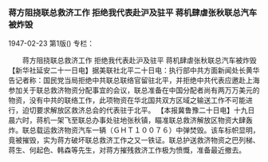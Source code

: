 ### 蒋方阻挠联总救济工作  拒绝我代表赴沪及驻平  蒋机肆虐张秋联总汽车被炸毁

1947-02-23
第1版()
专栏：

　　蒋方阻挠联总救济工作
    拒绝我代表赴沪及驻平
    蒋机肆虐张秋联总汽车被炸毁
    【新华社延安二十一日电】据美联社北平二十日电：执行部中共方面新闻处长黄华告记者称：国民党当局拒绝中共联总联络官留驻北平，并拒绝中共代表应邀赴上海参加关于联总救济物资分配事宜的会议，联总准备在中国分配者尚有两万万美元的物资，没有中共的联络工作，此项物资在华北国共双方区域之输送工作不可能进行，迫切要求解放区救济总会的代表驻于北平。
    【本报冀鲁豫二十日电】十九日晨六时，蒋机一架飞至联总办事处驻地张秋镇，瞄准联总救济解放区物资大肆轰炸。联总载运救济物资汽车一辆（ＧＨＴ１００７６）中弹焚毁。该车标帜显明，竟被摧毁，实为蒋方破坏联总救济工作之又一铁证。联总护送救济物资之巴列梯、蒋生、何起色、韩森等先生，对蒋方摧残救济工作极为愤慨，准备最近撤去。
